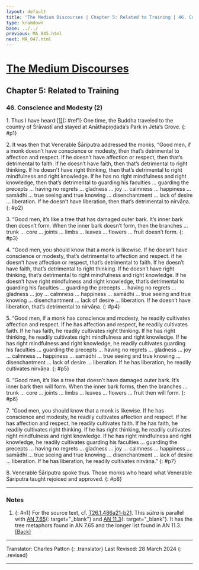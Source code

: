 ```yaml
---
layout: default
title: 'The Medium Discourses | Chapter 5: Related to Training | 46. Conscience and Modesty (2)'
type: kramdown
base: ../../
previous: MA_045.html
next: MA_047.html
---
```


# [The Medium Discourses](index.html)
## Chapter 5: Related to Training
### 46. Conscience and Modesty (2)

1\. Thus I have heard:[\[1\]](#n1){: #ref1} One time, the Buddha traveled to the country of Śrāvastī and stayed at Anāthapiṇḍada’s Park in Jeta’s Grove.
{: #p1}

2\. It was then that Venerable Śāriputra addressed the monks, “Good men, if a monk doesn’t have conscience or modesty, then that’s detrimental to affection and respect. If he doesn’t have affection or respect, then that’s detrimental to faith. If he doesn’t have faith, then that’s detrimental to right thinking. If he doesn't have right thinking, then that’s detrimental to right mindfulness and right knowledge. If he has no right mindfulness and right knowledge, then that’s detrimental to guarding his faculties … guarding the precepts … having no regrets … gladness … joy … calmness … happiness … samādhi … true seeing and true knowing … disenchantment … lack of desire … liberation. If he doesn’t have liberation, then that’s detrimental to nirvāṇa.
{: #p2}

3\. “Good men, it’s like a tree that has damaged outer bark. It’s inner bark then doesn’t form. When the inner bark doesn’t form, then the branches … trunk … core … joints … limbs … leaves … flowers … fruit doesn’t form.
{: #p3}

4\. “Good men, you should know that a monk is likewise. If he doesn’t have conscience or modesty, that’s detrimental to affection and respect. if he doesn’t have affection or respect, that’s detrimental to faith. If he doesn’t have faith, that’s detrimental to right thinking. If he doesn’t have right thinking, that’s detrimental to right mindfulness and right knowledge. If he doesn’t have right mindfulness and right knowledge, that’s detrimental to guarding his faculties … guarding the precepts … having no regrets … gladness … joy … calmness … happiness … samādhi … true seeing and true knowing … disenchantment … lack of desire … liberation. If he doesn’t have liberation, that’s detrimental to nirvāṇa.
{: #p4}

5\. “Good men, if a monk has conscience and modesty, he readily cultivates affection and respect. If he has affection and respect, he readily cultivates faith. If he has faith, he readily cultivates right thinking. If he has right thinking, he readily cultivates right mindfulness and right knowledge. If he has right mindfulness and right knowledge, he readily cultivates guarding his faculties … guarding the precepts … having no regrets … gladness … joy … calmness … happiness … samādhi … true seeing and true knowing … disenchantment … lack of desire … liberation. If he has liberation, he readily cultivates nirvāṇa.
{: #p5}

6\. “Good men, it’s like a tree that doesn’t have damaged outer bark. It’s inner bark then will form. When the inner bark forms, then the branches … trunk … core … joints … limbs … leaves … flowers … fruit then will form.
{: #p6}

7\. “Good men, you should know that a monk is likewise. If he has conscience and modesty, he readily cultivates affection and respect. If he has affection and respect, he readily cultivates faith. If he has faith, he readily cultivates right thinking. If he has right thinking, he readily cultivates right mindfulness and right knowledge. If he has right mindfulness and right knowledge, he readily cultivates guarding his faculties … guarding the precepts … having no regrets … gladness … joy … calmness … happiness … samādhi … true seeing and true knowing … disenchantment … lack of desire … liberation. If he has liberation, he readily cultivates nirvāṇa.”
{: #p7}

8\. Venerable Śāriputra spoke thus. Those monks who heard what Venerable Śāriputra taught rejoiced and approved.
{: #p8}

---

### Notes

1. {: #n1} For the source text, cf. <a href="https://cbetaonline.dila.edu.tw/zh/T01n0026_p0486a21" target="_blank">T26.1.486a21-b21</a>. This <em>sūtra</em> is parallel with [AN 7.65](https://suttacentral.net/an7.65){: target="_blank"} and [AN 11.3](https://suttacentral.net/an11.3){: target="_blank"}. It has the tree metaphors found in AN 7.65 and the longer list found in AN 11.3. [\[Back\]](#ref1)

---

Translator: Charles Patton
{: .translator}
Last Revised: 28 March 2024
{: .revised}

---